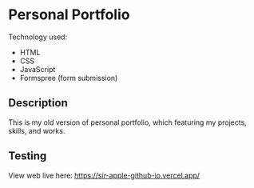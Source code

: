 # Personal Portfolio
Technology used:
- HTML
- CSS
- JavaScript
- Formspree (form submission)

## Description
This is my old version of personal portfolio, which featuring my projects, skills, and works.

## Testing
View web live here: https://sir-apple-github-io.vercel.app/
